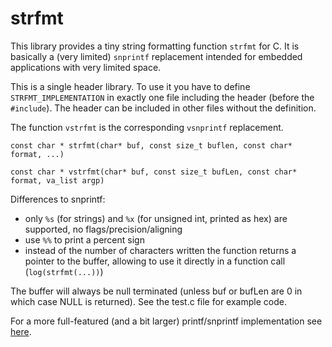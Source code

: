 # strfmt
This library provides a tiny string formatting function `strfmt` for C. It is
basically a (very limited) `snprintf` replacement intended for embedded applications
with very limited space. 

This is a single header library. To use it you have to define `STRFMT_IMPLEMENTATION` in 
exactly one file including the header (before the `#include`). The header can be included
in other files without the definition. 

The function `vstrfmt` is the corresponding `vsnprintf` replacement.

`const char * strfmt(char* buf, const size_t buflen, const char* format, ...)`

`const char * vstrfmt(char* buf, const size_t bufLen, const char* format, va_list argp)`

Differences to snprintf:
* only `%s` (for strings) and `%x` (for unsigned int, printed as hex) are supported, no flags/precision/aligning
* use `%%` to print a percent sign
* instead of the number of characters written the function returns a pointer to the buffer, allowing to use it directly in a function call (`log(strfmt(...))`)

The buffer will always be null terminated (unless buf or bufLen are 0 in which case NULL is returned).
See the test.c file for example code.

For a more full-featured (and a bit larger) printf/snprintf implementation see [here](https://github.com/mpaland/printf).
